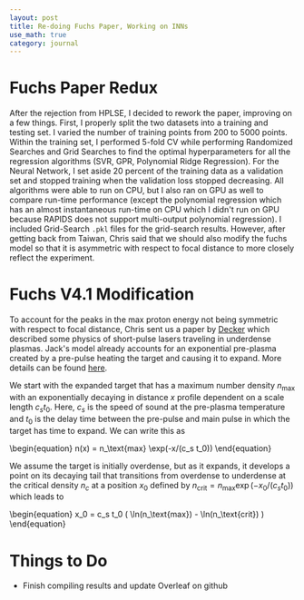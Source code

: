 ```yaml
---
layout: post
title: Re-doing Fuchs Paper, Working on INNs
use_math: true
category: journal
---
```


# Fuchs Paper Redux

After the rejection from HPLSE, I decided to rework the paper, improving on a few things. First, I properly split the two datasets into a training and testing set. I varied the number of training points from 200 to 5000 points.
Within the training set, I performed 5-fold CV while performing Randomized Searches and Grid Searches to find the optimal hyperparameters for all the regression algorithms (SVR, GPR, Polynomial Ridge Regression). For the Neural Network, I set aside 20 percent of the training data as a validation set and stopped training when the validation loss stopped decreasing.
All algorithms were able to run on CPU, but I also ran on GPU as well to compare run-time performance (except the polynomial regression which has an almost instantaneous run-time on CPU which I didn't run on GPU because RAPIDS does not support multi-output polynomial regression).
I included Grid-Search `.pkl` files for the grid-search results. However, after getting back from Taiwan, Chris said that we should also modify the fuchs model so that it is asymmetric with respect to focal distance to more closely reflect the experiment. 

# Fuchs V4.1 Modification
To account for the peaks in the max proton energy not being symmetric with respect to focal distance, Chris sent us a paper by [Decker](https://pubs.aip.org/aip/pop/article/3/5/2047/775476/The-evolution-of-ultra-intense-short-pulse-lasers) which described some physics of short-pulse lasers traveling in underdense plasmas. Jack's model already accounts for an exponential pre-plasma created by a pre-pulse heating the target and causing it to expand. More details can be found [here](https://felice27.github.io/newprepulse/).

We start with the expanded target that has a maximum number density $n_\text{max}$ with an exponentially decaying in distance $x$ profile dependent on a scale length $c_s t_0$. Here, $c_s$ is the speed of sound at the pre-plasma temperature and $t_0$ is the delay time between the pre-pulse and main pulse in which the target has time to expand. We can write this as 

\begin{equation}
n(x) = n_\text{max} \exp(-x/(c_s t_0))
\end{equation}

We assume the target is initially overdense, but as it expands, it develops a point on its decaying tail that transitions from overdense to underdense at the critical density $n_c$ at a position $x_0$ defined by $n_\text{crit} = n_\text{max} \exp(-x_0/(c_s t_0))$ which leads to

\begin{equation}
  x_0 = c_s t_0 ( \ln(n_\text{max}) - \ln(n_\text{crit}) )
\end{equation}



# Things to Do
- Finish compiling results and update Overleaf on github
